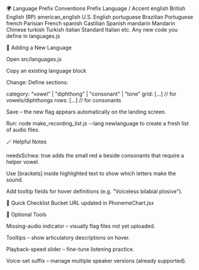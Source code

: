 
🌍 Language Prefix Conventions
Prefix	Language / Accent
english	British English (RP)
american_english	U.S. English
portuguese	Brazilian Portuguese
french	Parisian French
spanish	Castilian Spanish
mandarin	Mandarin Chinese
turkish	Turkish
italian	Standard Italian
etc.	Any new code you define in languages.js



🧩 Adding a New Language

Open src/languages.js

Copy an existing language block

Change:
Define sections:

category: "vowel" | "diphthong" | "consonant" | "tone"
grid: [...]  // for vowels/diphthongs
rows: [...]  // for consonants



Save – the new flag appears automatically on the landing screen.

Run:
node make_recording_list.js --lang newlanguage
to create a fresh list of audio files.

🪄 Helpful Notes

needsSchwa: true adds the small red ə beside consonants that require a helper vowel.

Use [brackets] inside highlighted text to show which letters make the sound.

Add tooltip fields for hover definitions (e.g. "Voiceless bilabial plosive").

🧠 Quick Checklist
Bucket URL updated in PhonemeChart.jsx

🧰 Optional Tools

Missing-audio indicator – visually flag files not yet uploaded.

Tooltips – show articulatory descriptions on hover.

Playback-speed slider – fine-tune listening practice.

Voice-set suffix – manage multiple speaker versions (already supported).